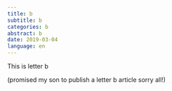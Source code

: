 ```yaml
---
title: b
subtitle: b
categories: b
abstract: b
date: 2019-03-04
language: en
---
```


This is letter b

(promised my son to publish a letter b article sorry all!)
